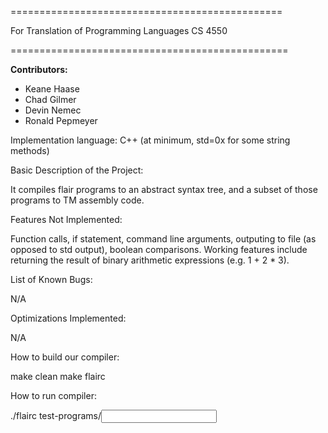 ===============================================
    
For Translation of Programming Languages CS 4550
    
================================================

**Contributors:**
* Keane Haase
* Chad Gilmer
* Devin Nemec
* Ronald Pepmeyer
    
Implementation language: C++ (at minimum, std=0x for some string methods)
    
Basic Description of the Project: 

  It compiles flair programs to an abstract syntax tree, and a subset of those programs to TM assembly code.

Features Not Implemented:

  Function calls, if statement, command line arguments, outputing to file (as opposed to std output), boolean comparisons.
  Working features include returning the result of binary arithmetic expressions (e.g. 1 + 2 * 3).

List of Known Bugs:

  N/A

Optimizations Implemented:

  N/A

How to build our compiler:

  make clean 
  make flairc

How to run compiler:
 
   ./flairc test-programs/<input file>
